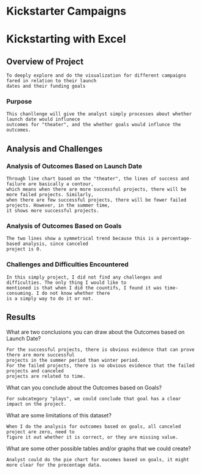 # Kickstarter Campaigns
# Kickstarting with Excel

## Overview of Project

    To deeply explore and do the visualization for different campaigns fared in relation to their launch 
    dates and their funding goals

### Purpose

    This chanllenge will give the analyst simply processes about whether launch date would influnece 
    outcomes for "theater", and the whether goals would influnce the outcomes.

## Analysis and Challenges

### Analysis of Outcomes Based on Launch Date
    
    Through line chart based on the "theater", the lines of success and failure are basically a contour, 
    which means when there are more successful projects, there will be more failed projects. Similarly, 
    when there are few successful projects, there will be fewer failed projects. However, in the summer time, 
    it shows more successful projects.

### Analysis of Outcomes Based on Goals
    
    The two lines show a symmetrical trend because this is a percentage-based analysis, since canceled 
    project is 0.

### Challenges and Difficulties Encountered
    
    In this simply project, I did not find any challenges and difficulties. The only thing I would like to 
    mentioned is that when I did the countifs, I found it was time-consuming. I do not know whether there 
    is a simply way to do it or not.

## Results

  What are two conclusions you can draw about the Outcomes based on Launch Date?
    
    For the successful projects, there is obvious evidence that can prove there are more successful 
    projects in the summer period than winter period.
    For the failed projects, there is no obvious evidence that the failed projects and canceled 
    projects are related to time.

  What can you conclude about the Outcomes based on Goals?
   
    For subcategory "plays", we could conclude that goal has a clear impact on the project.

  What are some limitations of this dataset?
   
    When I do the analysis for outcomes based on goals, all canceled project are zero, need to 
    figure it out whether it is correct, or they are missing value.

  What are some other possible tables and/or graphs that we could create?
    
    Analyst could do the pie chart for oucomes based on goals, it might more clear for the precentage data. 
